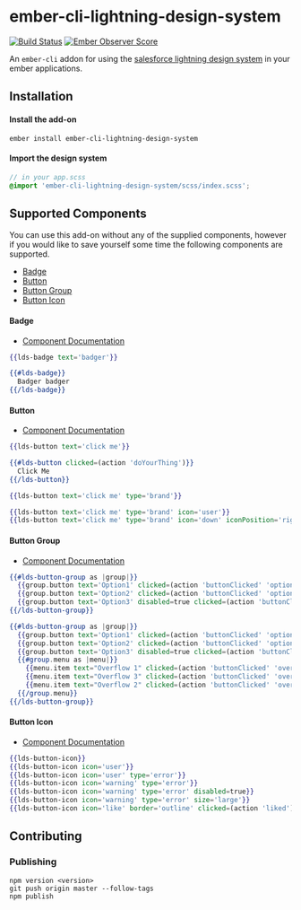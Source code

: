 # ember-cli-lightning-design-system

[![Build Status](https://travis-ci.org/jonnii/ember-cli-lightning-design-system.svg?branch=master)](https://travis-ci.org/jonnii/ember-cli-lightning-design-system) [![Ember Observer Score](https://emberobserver.com/badges/ember-cli-lightning-design-system.svg)](https://emberobserver.com/addons/ember-cli-lightning-design-system)

An `ember-cli` addon for using the [salesforce lightning design system](https://www.lightningdesignsystem.com)
in your ember applications.

## Installation

#### Install the add-on

```
ember install ember-cli-lightning-design-system
```

#### Import the design system

```scss
// in your app.scss
@import 'ember-cli-lightning-design-system/scss/index.scss';
```

## Supported Components

You can use this add-on without any of the supplied components, however if you would like
to save yourself some time the following components are supported.

 * [Badge](#badge)
 * [Button](#button)
 * [Button Group](#button-group)
 * [Button Icon](#button-icon)

#### Badge

 - [Component Documentation](https://www.lightningdesignsystem.com/components/badges)

```hbs
{{lds-badge text='badger'}}

{{#lds-badge}}
  Badger badger
{{/lds-badge}}
```

#### Button

 - [Component Documentation](https://www.lightningdesignsystem.com/components/buttons)

```hbs
{{lds-button text='click me'}}

{{#lds-button clicked=(action 'doYourThing')}}
  Click Me
{{/lds-button}}

{{lds-button text='click me' type='brand'}}

{{lds-button text='click me' type='brand' icon='user'}}
{{lds-button text='click me' type='brand' icon='down' iconPosition='right'}}
```

#### Button Group

 - [Component Documentation](https://www.lightningdesignsystem.com/components/button-groups)

```hbs
{{#lds-button-group as |group|}}
  {{group.button text='Option1' clicked=(action 'buttonClicked' 'option1')}}
  {{group.button text='Option2' clicked=(action 'buttonClicked' 'option2')}}
  {{group.button text='Option3' disabled=true clicked=(action 'buttonClicked' 'option3')}}
{{/lds-button-group}}

{{#lds-button-group as |group|}}
  {{group.button text='Option1' clicked=(action 'buttonClicked' 'option1')}}
  {{group.button text='Option2' clicked=(action 'buttonClicked' 'option2')}}
  {{group.button text='Option3' disabled=true clicked=(action 'buttonClicked' 'option3')}}
  {{#group.menu as |menu|}}
    {{menu.item text="Overflow 1" clicked=(action 'buttonClicked' 'overflow1')}}
    {{menu.item text="Overflow 3" clicked=(action 'buttonClicked' 'overflow3')}}
    {{menu.item text="Overflow 2" clicked=(action 'buttonClicked' 'overflow2')}}
  {{/group.menu}}
{{/lds-button-group}}
```

#### Button Icon

 - [Component Documentation](https://www.lightningdesignsystem.com/components/button-icons)

```hbs
{{lds-button-icon}}
{{lds-button-icon icon='user'}}
{{lds-button-icon icon='user' type='error'}}
{{lds-button-icon icon='warning' type='error'}}
{{lds-button-icon icon='warning' type='error' disabled=true}}
{{lds-button-icon icon='warning' type='error' size='large'}}
{{lds-button-icon icon='like' border='outline' clicked=(action 'liked')}}
```

## Contributing 

### Publishing 

```
npm version <version>
git push origin master --follow-tags
npm publish
```
